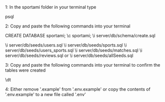 1: In the sportami folder in your terminal type

psql

2: Copy and paste the following commands into your terminal

CREATE DATABASE sportami;
\c sportami;
\i server/db/schema/create.sql

\i server/db/seeds/users.sql
\i server/db/seeds/sports.sql
\i server/db/seeds/users_sports.sql
\i server/db/seeds/matches.sql
\i server/db/seeds/reviews.sql
or 
\i server/db/seeds/allSeeds.sql

3: Copy and paste the following commands into your terminal to confirm the tables were created

\dt

4: Either remove '.example' from '.env.example' or copy the contents of '.env.example' to a new file called '.env'
